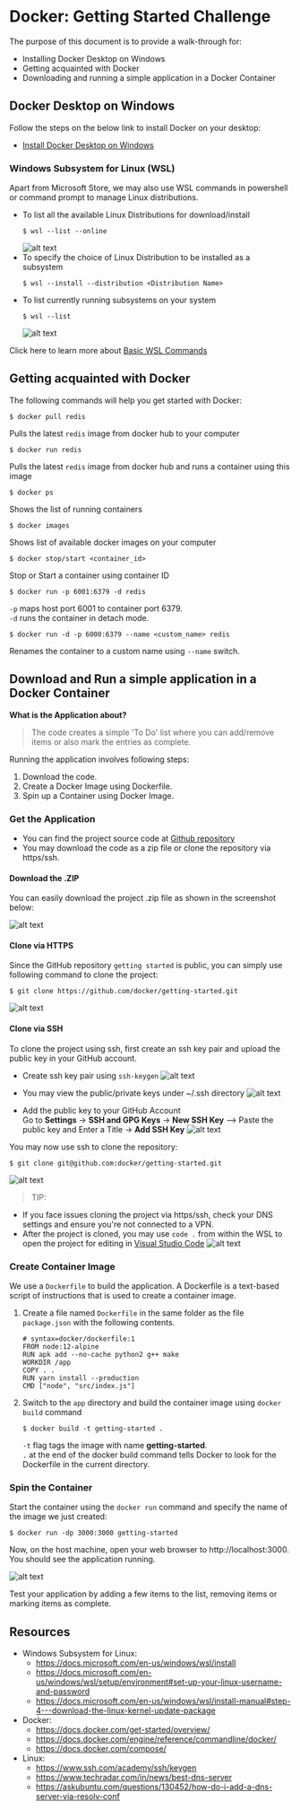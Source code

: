# Docker: Getting Started Challenge
The purpose of this document is to provide a walk-through for:
- Installing Docker Desktop on Windows
- Getting acquainted with Docker
- Downloading and running a simple application in a Docker Container  

## Docker Desktop on Windows
Follow the steps on the below link to install Docker on your desktop:
- [Install Docker Desktop on Windows](https://docs.docker.com/docker-for-windows/install/ "Official Website: Docker")

### Windows Subsystem for Linux (WSL)
Apart from Microsoft Store, we may also use WSL commands in powershell or command prompt to manage Linux distributions.

- To list all the available Linux Distributions for download/install
    ```
    $ wsl --list --online
    ```
    ![alt text](https://objectstorage.ap-mumbai-1.oraclecloud.com/n/bm29mfisnvsu/b/docker-gettingstarted/o/pic2.JPG)
- To specify the choice of Linux Distribution to be installed as a subsystem
    ```
    $ wsl --install --distribution <Distribution Name>
    ```
- To list currently running subsystems on your system
    ```
    $ wsl --list
    ```
    ![alt text](https://objectstorage.ap-mumbai-1.oraclecloud.com/n/bm29mfisnvsu/b/docker-gettingstarted/o/pic4.JPG)
    
Click here to learn more about [Basic WSL Commands](https://docs.microsoft.com/en-us/windows/wsl/basic-commands)

## Getting acquainted with Docker
The following commands will help you get started with Docker:
```
$ docker pull redis
```
Pulls the latest `redis` image from docker hub to your computer
```
$ docker run redis
```
Pulls the latest `redis` image from docker hub and runs a container using this image
```
$ docker ps
```
Shows the list of running containers
```
$ docker images
```
Shows list of available docker images on your computer
```
$ docker stop/start <container_id>
```
Stop or Start a container using container ID
```
$ docker run -p 6001:6379 -d redis
```
`-p` maps host port 6001 to container port 6379.\
`-d` runs the container in detach mode.
```
$ docker run -d -p 6000:6379 --name <custom_name> redis
```
Renames the container to a custom name using `--name` switch.

## Download and Run a simple application in a Docker Container
**What is the Application about?**
> The code creates a simple 'To Do' list where you can add/remove items or also mark the entries as complete.

Running the application involves following steps:
1. Download the code.
1. Create a Docker Image using Dockerfile. 
1. Spin up a Container using Docker Image.

### Get the Application
- You can find the project source code at [Github repository](https://github.com/docker/getting-started)
- You may download the code as a zip file or clone the repository via https/ssh.

#### Download the .ZIP
You can easily download the project .zip file as shown in the screenshot below:

![alt text](https://objectstorage.ap-mumbai-1.oraclecloud.com/n/bm29mfisnvsu/b/docker-gettingstarted/o/pic5.JPG)

#### Clone via HTTPS
Since the GitHub repository `getting started` is public, you can simply use following command to clone the project:
```
$ git clone https://github.com/docker/getting-started.git
```
![alt text](https://objectstorage.ap-mumbai-1.oraclecloud.com/n/bm29mfisnvsu/b/docker-gettingstarted/o/pic6.JPG)

#### Clone via SSH
To clone the project using ssh, first create an ssh key pair and upload the public key in your GitHub account.
- Create ssh key pair using `ssh-keygen`
  ![alt text](https://objectstorage.ap-mumbai-1.oraclecloud.com/n/bm29mfisnvsu/b/docker-gettingstarted/o/pic7.JPG)

- You may view the public/private keys under ~/.ssh directory
  ![alt text](https://objectstorage.ap-mumbai-1.oraclecloud.com/n/bm29mfisnvsu/b/docker-gettingstarted/o/pic8.JPG)

- Add the public key to your GitHub Account  
  Go to **Settings** -> **SSH and GPG Keys** -> **New SSH Key** --> Paste the public key and Enter a Title -> **Add SSH Key**
  ![alt text](https://objectstorage.ap-mumbai-1.oraclecloud.com/n/bm29mfisnvsu/b/docker-gettingstarted/o/pic12.JPG)

You may now use ssh to clone the repository:
```
$ git clone git@github.com:docker/getting-started.git
```
![alt text](https://objectstorage.ap-mumbai-1.oraclecloud.com/n/bm29mfisnvsu/b/docker-gettingstarted/o/pic13.JPG)  

> TIP:
- If you face issues cloning the project via https/ssh, check your DNS settings and ensure you're not connected to a VPN. 
- After the project is cloned, you may use `code .` from within the WSL to open the project for editing in [Visual Studio Code](https://code.visualstudio.com/sha/download?build=stable&os=win32-x64-user)
  ![alt text](https://objectstorage.ap-mumbai-1.oraclecloud.com/n/bm29mfisnvsu/b/docker-gettingstarted/o/pic14.JPG)

### Create Container Image
We use a `Dockerfile` to build the application. A Dockerfile is a text-based script of instructions that is used to create a container image.
1. Create a file named `Dockerfile` in the same folder as the file `package.json` with the following contents.
   ``` docker 
   # syntax=docker/dockerfile:1
   FROM node:12-alpine
   RUN apk add --no-cache python2 g++ make
   WORKDIR /app
   COPY . .
   RUN yarn install --production
   CMD ["node", "src/index.js"]
   ```
1. Switch to the `app` directory and build the container image using `docker build` command
   ```
   $ docker build -t getting-started .
   ```
   `-t` flag tags the image with name **getting-started**.  \
   `.` at the end of the docker build command tells Docker to look for the Dockerfile in the current directory.

### Spin the Container
Start the container using the `docker run` command and specify the name of the image we just created:
```
$ docker run -dp 3000:3000 getting-started
```
Now, on the host machine, open your web browser to http://localhost:3000. You should see the application running.

![alt text](https://objectstorage.ap-mumbai-1.oraclecloud.com/n/bm29mfisnvsu/b/docker-gettingstarted/o/pic15.JPG)

Test your application by adding a few items to the list, removing items or marking items as complete.

## Resources
- Windows Subsystem for Linux: 
  - https://docs.microsoft.com/en-us/windows/wsl/install
  - https://docs.microsoft.com/en-us/windows/wsl/setup/environment#set-up-your-linux-username-and-password
  - https://docs.microsoft.com/en-us/windows/wsl/install-manual#step-4---download-the-linux-kernel-update-package
- Docker: 
  - https://docs.docker.com/get-started/overview/
  - https://docs.docker.com/engine/reference/commandline/docker/
  - https://docs.docker.com/compose/
- Linux:
  - https://www.ssh.com/academy/ssh/keygen
  - https://www.techradar.com/in/news/best-dns-server
  - https://askubuntu.com/questions/130452/how-do-i-add-a-dns-server-via-resolv-conf
